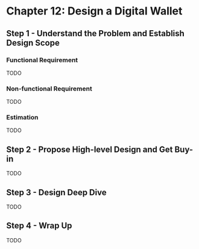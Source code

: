 # Chapter 12: Design a Digital Wallet

## Step 1 - Understand the Problem and Establish Design Scope

### Functional Requirement

TODO

### Non-functional Requirement

TODO

### Estimation

TODO

## Step 2 - Propose High-level Design and Get Buy-in

TODO

## Step 3 - Design Deep Dive

TODO

## Step 4 - Wrap Up

TODO
